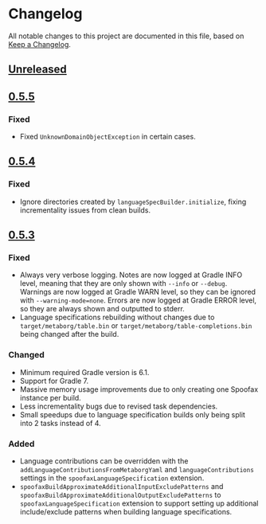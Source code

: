 # Changelog
All notable changes to this project are documented in this file, based on [Keep a Changelog](https://keepachangelog.com/en/1.0.0/).


## [Unreleased]


## [0.5.5]
### Fixed
- Fixed `UnknownDomainObjectException` in certain cases.


## [0.5.4]
### Fixed
- Ignore directories created by `languageSpecBuilder.initialize`, fixing incrementality issues from clean builds.


## [0.5.3]
### Fixed
- Always very verbose logging. Notes are now logged at Gradle INFO level, meaning that they are only shown with `--info` or `--debug`. Warnings are now logged at Gradle WARN level, so they can be ignored with `--warning-mode=none`. Errors are now logged at Gradle ERROR level, so they are always shown and outputted to stderr.
- Language specifications rebuilding without changes due to `target/metaborg/table.bin` or `target/metaborg/table-completions.bin` being changed after the build.

### Changed
- Minimum required Gradle version is 6.1.
- Support for Gradle 7.
- Massive memory usage improvements due to only creating one Spoofax instance per build.
- Less incrementality bugs due to revised task dependencies.
- Small speedups due to language specification builds only being split into 2 tasks instead of 4.

### Added
- Language contributions can be overridden with the `addLanguageContributionsFromMetaborgYaml` and `languageContributions` settings in the `spoofaxLanguageSpecification` extension.
- `spoofaxBuildApproximateAdditionalInputExcludePatterns` and `spoofaxBuildApproximateAdditionalOutputExcludePatterns` to `spoofaxLanguageSpecification` extension to support setting up additional include/exclude patterns when building language specifications.


[Unreleased]: https://github.com/metaborg/spoofax.gradle/compare/release-0.5.5...HEAD
[0.5.5]: https://github.com/metaborg/spoofax.gradle/compare/release-0.5.4...release-0.5.5
[0.5.4]: https://github.com/metaborg/spoofax.gradle/compare/release-0.5.3...release-0.5.4
[0.5.3]: https://github.com/metaborg/spoofax.gradle/compare/release-0.5.2...release-0.5.3
